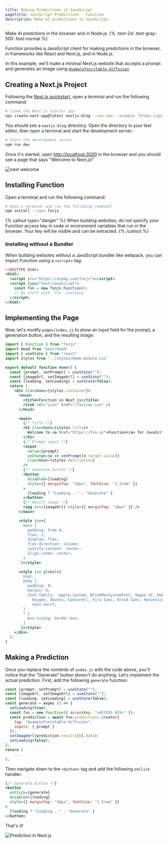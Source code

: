 ```yaml
---
title: Making Predictions in JavaScript
pageTitle: JavaScript Predictions - Function
description: Make AI predictions in JavaScript.
---
```


Make AI predctions in the browser and in Node.js. {% .text-2xl .text-gray-500 .font-normal %}

Function provides a JavaScript client for making predictions in the browser, in frameworks like React and Next.js, and in Node.js.

In this example, we'll make a minimal Next.js website that accepts a prompt and generates an image using [`@samplefxn/stable-diffusion`](https://fxn.ai/@samplefxn/stable-diffusion)

## Creating a Next.js Project
Following the [Next.js quickstart](https://nextjs.org/learn/basics/create-nextjs-app/setup), open a terminal and run the following command:
```bash
# Clone the Next.js starter app
npx create-next-app@latest nextjs-blog --use-npm --example "https://github.com/vercel/next-learn/tree/master/basics/learn-starter"
```

You should see a `nextjs-blog` directory. Open the directory in your text editor, then open a terminal and start the development server:
```bash
# Start the development server
npm run dev
```

Once it's started, open [http://localhost:3000](http://localhost:3000) in the browser and you should see a page that says "Welcome to Next.js!"

![next welcome](/next-welcome.png)

## Installing Function
Open a terminal and run the following command:
```bash
# Open a terminal and run the following command:
npm install --save fxnjs
```

{% callout type="danger" %} When building websites, do not specify your Function access key in code or environment variables that run in the browser. Your key will be visible and can be extracted. {% /callout %}

### Installing without a Bundler
When building websites without a JavaScript bundler like webpack, you can import Function using a `<script>` tag:
```html
<!DOCTYPE html>
<html>
  <script src="https://unpkg.com/fxnjs"></script>
  <script type="text/javascript">
    const fxn = new fxnjs.Function();
    // Do stuff with `fxn` instance
  </script>
</html>
```

## Implementing the Page
Now, let's modify `pages/index.js` to show an input field for the prompt, a generation button, and the resulting image:
```jsx
import { Function } from "fxnjs"
import Head from "next/head"
import { useState } from "react"
import styles from "../styles/Home.module.css"

export default function Home() {
  const [prompt, setPrompt] = useState("");
  const [imageUrl, setImageUrl] = useState("");
  const [loading, setLoading] = useState(false);
  return (
    <div className={styles.container}>
      <Head>
        <title>Function in Next.js</title>
        <link rel="icon" href="/favicon.ico" />
      </Head>

      <main>
        {/* Title */}
        <h1 className={styles.title}>
          Welcome to <a href="https://fxn.ai">Function</a> for JavaScript
        </h1>
        {/* Prompt input */}
        <input
          value={prompt}
          onChange={e => setPrompt(e.target.value)}
          className={styles.description}
        />
        {/* Generate button */}
        <button
          disabled={loading}
          style={{ marginTop: "16px", fontSize: "1.5rem" }}
        >
          {loading ? "Loading..." : "Generate" }
        </button>
        {/* Result image */}
        <img src={imageUrl} style={{ marginTop: "16px" }} />
      </main>

      <style jsx>{`
        main {
          padding: 5rem 0;
          flex: 1;
          display: flex;
          flex-direction: column;
          justify-content: center;
          align-items: center;
        }
      `}</style>

      <style jsx global>{`
        html,
        body {
          padding: 0;
          margin: 0;
          font-family: -apple-system, BlinkMacSystemFont, Segoe UI, Roboto,
            Oxygen, Ubuntu, Cantarell, Fira Sans, Droid Sans, Helvetica Neue,
            sans-serif;
        }
        * {
          box-sizing: border-box;
        }
      `}</style>
    </div>
  );
}
```

## Making a Prediction
Once you replace the contents of `index.js` with the code above, you'll notice that the "Generate" button doesn't do anything. Let's implement the actual prediction. First, add the following `generate` function:
```jsx {% highlight=["4..13"] %}
const [prompt, setPrompt] = useState("");
const [imageUrl, setImageUrl] = useState("");
const [loading, setLoading] = useState(false);
const generate = async () => {
  setLoading(true);
  const fxn = new Function({ accessKey: "<ACCESS KEY>" });
  const prediction = await fxn.predictions.create({
    tag: "@samplefxn/stable-diffusion",
    inputs: { prompt }
  });
  setImageUrl(prediction.results[0].data);
  setLoading(false);
};
return (
    ...
);
```

Then navigate down to the `<button>` tag and add the following `onClick` handler:
```jsx {% highlight=[3] %}
{/* Generate button */}
<button
  onClick={generate}
  disabled={loading}
  style={{ marginTop: "16px", fontSize: "1.5rem" }}
>
  {loading ? "Loading..." : "Generate" }
</button>
```

That's it!

![Prediction in Next.js](/next-predict.gif)